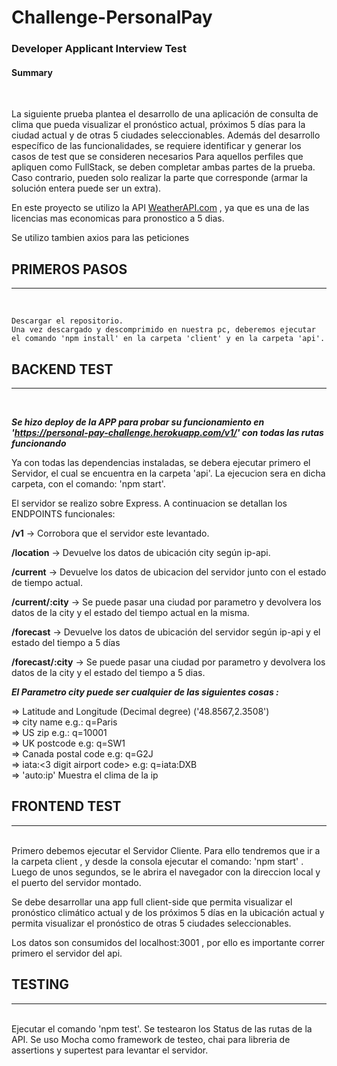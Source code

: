 # Challenge-PersonalPay


<h3>Developer Applicant Interview Test</h3>

<h4>Summary </h4>
<br/>

La siguiente prueba plantea el desarrollo de una aplicación de consulta de clima que pueda visualizar el pronóstico actual, próximos 5 días para la ciudad actual y de otras 5 ciudades seleccionables.
Además del desarrollo específico de las funcionalidades, se requiere identificar y generar los casos de test que se consideren necesarios
Para aquellos perfiles que apliquen como FullStack, se deben completar ambas partes de la prueba. Caso contrario, pueden solo realizar la parte que corresponde (armar la solución entera puede ser un extra).

<p>
En este proyecto se utilizo la API <a href="https://www.weatherapi.com/" title="Free Weather API">WeatherAPI.com</a> , ya que es una de las licencias mas economicas para pronostico a 5 dias.
</p>
<p>Se utilizo tambien axios para las peticiones</p>

## PRIMEROS PASOS
<hr/>
<br/>

```
Descargar el repositorio.
Una vez descargado y descomprimido en nuestra pc, deberemos ejecutar el comando 'npm install' en la carpeta 'client' y en la carpeta 'api'.

```

## BACKEND TEST
<hr/>
<br/>

***Se hizo deploy de la APP para probar su funcionamiento en 'https://personal-pay-challenge.herokuapp.com/v1/' con todas las rutas funcionando***

Ya con todas las dependencias instaladas, se debera ejecutar primero el Servidor, el cual se encuentra en la carpeta 'api'. La ejecucion sera en dicha carpeta, con el comando: 'npm start'.

El servidor se realizo sobre Express. A continuacion se detallan los ENDPOINTS funcionales:

**/v1**            ->  Corrobora que el servidor este levantado. 

**/location**       ->  Devuelve los datos de ubicación city según ip-api. 

**/current**         ->  Devuelve los datos de ubicacion del servidor junto con el estado de tiempo actual.

**/current/:city**  ->  Se puede pasar una ciudad por parametro y devolvera los datos de la city y el estado del tiempo actual en la misma.

**/forecast**       ->  Devuelve los datos de ubicación del servidor según ip-api y el estado del tiempo a 5 días

**/forecast/:city** ->  Se puede pasar una ciudad por parametro y devolvera los datos de la city y el estado del tiempo a 5 dias.

***El Parametro city puede ser cualquier de las siguientes cosas :***

=> Latitude and Longitude (Decimal degree) ('48.8567,2.3508') <br/>
=> city name e.g.: q=Paris <br/>
=> US zip e.g.: q=10001 <br/>
=> UK postcode e.g: q=SW1 <br/>
=> Canada postal code e.g: q=G2J <br/>
=> iata:<3 digit airport code> e.g: q=iata:DXB <br/>
=> 'auto:ip' Muestra el clima de la ip <br/>

## FRONTEND TEST
<hr/>
<br/>
Primero debemos ejecutar el Servidor Cliente. Para ello tendremos que ir a la carpeta client , y desde la consola ejecutar el comando: 'npm start' . Luego de unos segundos, se le abrira el navegador con la direccion local y el puerto del servidor montado.
<br/>
<p>Se debe desarrollar una app full client-side que permita visualizar el pronóstico climático actual y de los próximos 5 días en la ubicación actual y permita visualizar el pronóstico de otras 5 ciudades seleccionables.</p>
<p>
Los datos son consumidos del localhost:3001 , por ello es importante correr primero el servidor del api.
</p>


## TESTING
<hr/>
<br/>
Ejecutar el comando 'npm test'.
Se testearon los Status de las rutas de la API. Se uso Mocha como framework de testeo, chai para libreria de assertions y supertest para levantar el servidor.
